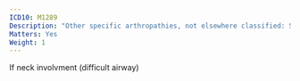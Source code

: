 ```yaml
---
ICD10: M1289
Description: "Other specific arthropathies, not elsewhere classified: Site unspecified"
Matters: Yes
Weight: 1
---
```

If neck involvment (difficult airway)
